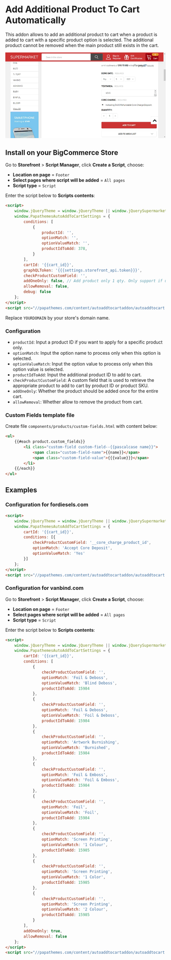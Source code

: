 # Add Additional Product To Cart Automatically

This addon allows to add an additional product to cart when a product is added to cart with a specific product option is selected. The additional product cannot be removed when the main product still exists in the cart.

![auto-add-product-to-cart-demo](img/auto-add-product-to-cart-demo.gif)



## Install on your BigCommerce Store


Go to **Storefront** > **Script Manager**, click **Create a Script**, choose:

- **Location on page** = `Footer`
- **Select pages where script will be added** = `All pages`
- **Script type** = `Script`

Enter the script below to **Scripts contents**: 

```html
<script>
    window.jQueryTheme = window.jQueryTheme || window.jQuerySupermarket || window.jQuery;
    window.PapathemesAutoAddToCartSettings = {
        conditions: [
            {
                productId: '',
                optionMatch: '',
                optionValueMatch: '',
                productIdToAdd: 378,
            }
        ],
        cartId: '{{cart_id}}',
        graphQLToken: '{{{settings.storefront_api.token}}}',
        checkProductCustomField: '',
        addOneOnly: false, // Add product only 1 qty. Only support if using GraphQL.
        allowRemoval: false,
        debug: false
    };
</script>
<script src="//papathemes.com/content/autoaddtocartaddon/autoaddtocart.YOURDOMAIN.js" async></script>
```

Replace `YOURDOMAIN` by your store's domain name.


### Configuration

- `productId`: Input a product ID if you want to apply for a specific product only.
- `optionMatch`: Input the option name to process only when this option is selected.
- `optionValueMatch`: Input the option value to process only when this option value is selected.
- `productIdToAdd`: Input the additional product ID to add to cart.
- `checkProductCustomField`: A custom field that is used to retrieve the appropriate product to add to cart by product ID or product SKU.
- `addOneOnly`: Whether the product should be added once for the entire cart.
- `allowRemoval`: Whether allow to remove the product from cart.

### Custom Fields template file

Create file `components/products/custom-fields.html` with content below:

```html
<ul>
    {{#each product.custom_fields}}
        <li class="custom-field custom-field--{{pascalcase name}}">
            <span class="custom-field-name">{{name}}</span>
            <span class="custom-field-value">{{{value}}}</span>
        </li>
    {{/each}}
</ul>
```

## Examples

### Configuration for fordiesels.com

```html
<script>
    window.jQueryTheme = window.jQueryTheme || window.jQuerySupermarket || window.jQuery;
    window.PapathemesAutoAddToCartSettings = {
        cartId: '{{cart_id}}',
        conditions: [{
            checkProductCustomField: '__core_charge_product_id',
            optionMatch: 'Accept Core Deposit',
            optionValueMatch: 'Yes'
        }]
    };
</script>
<script src="//papathemes.com/content/autoaddtocartaddon/autoaddtocart.fordiesels.com.js" async></script>
```

### Configuration for vanbind.com

Go to **Storefront** > **Script Manager**, click **Create a Script**, choose:

- **Location on page** = `Footer`
- **Select pages where script will be added** = `All pages`
- **Script type** = `Script`

Enter the script below to **Scripts contents**: 

```html
<script>
    window.jQueryTheme = window.jQueryTheme || window.jQuerySupermarket || window.jQuery;
    window.PapathemesAutoAddToCartSettings = {
        cartId: '{{cart_id}}',
        conditions: [
            {
                checkProductCustomField: '',
                optionMatch: 'Foil & Deboss',
                optionValueMatch: 'Blind Deboss',
                productIdToAdd: 15984
            },
            {
                checkProductCustomField: '',
                optionMatch: 'Foil & Deboss',
                optionValueMatch: 'Foil & Deboss',
                productIdToAdd: 15984
            },
            {
                checkProductCustomField: '',
                optionMatch: 'Artwork Burnishing',
                optionValueMatch: 'Burnished',
                productIdToAdd: 15984
            },
            {
                checkProductCustomField: '',
                optionMatch: 'Foil & Emboss',
                optionValueMatch: 'Foil & Emboss',
                productIdToAdd: 15984
            },
            {
                checkProductCustomField: '',
                optionMatch: 'Foil',
                optionValueMatch: 'Foil',
                productIdToAdd: 15984
            },
            {
                checkProductCustomField: '',
                optionMatch: 'Screen Printing',
                optionValueMatch: '1 Colour',
                productIdToAdd: 15985
            },
            {
                checkProductCustomField: '',
                optionMatch: 'Screen Printing',
                optionValueMatch: '1 Color',
                productIdToAdd: 15985
            },
            {
                checkProductCustomField: '',
                optionMatch: 'Screen Printing',
                optionValueMatch: '2 Colour',
                productIdToAdd: 15985
            }
        ],
        addOneOnly: true,
        allowRemoval: false
    };
</script>
<script src="//papathemes.com/content/autoaddtocartaddon/autoaddtocart.vanbind.com.js" async defer></script>
```
